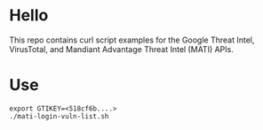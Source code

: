 # Hello
This repo contains curl script examples for the Google Threat Intel, VirusTotal, and Mandiant Advantage Threat Intel (MATI) APIs.

# Use
```
export GTIKEY=<518cf6b....>
./mati-login-vuln-list.sh
```
